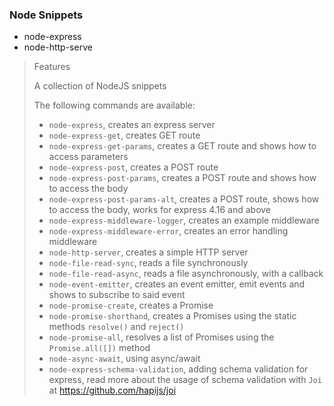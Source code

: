 ### Node Snippets

- node-express
- node-http-serve

> Features
>
> A collection of NodeJS snippets
>
> The following commands are available:
>
> - `node-express`, creates an express server
> - `node-express-get`, creates GET route
> - `node-express-get-params`, creates a GET route and shows how to access parameters
> - `node-express-post`, creates a POST route
> - `node-express-post-params`, creates a POST route and shows how to access the body
> - `node-express-post-params-alt`, creates a POST route, shows how to access the body, works for express 4.16 and above
> - `node-express-middleware-logger`, creates an example middleware
> - `node-express-middleware-error`, creates an error handling middleware
> - `node-http-server`, creates a simple HTTP server
> - `node-file-read-sync`, reads a file synchronously
> - `node-file-read-async`, reads a file asynchronously, with a callback
> - `node-event-emitter`, creates an event emitter, emit events and shows to subscribe to said event
> - `node-promise-create`, creates a Promise
> - `node-promise-shorthand`, creates a Promises using the static methods `resolve()` and `reject()`
> - `node-promise-all`, resolves a list of Promises using the `Promise.all([])` method
> - `node-async-await`, using async/await
> - `node-express-schema-validation`, adding schema validation for express, read more about the usage of schema validation with `Joi` at https://github.com/hapijs/joi
